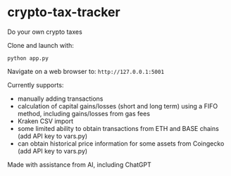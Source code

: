 # crypto-tax-tracker
Do your own crypto taxes

Clone and launch with:
```
python app.py
```
Navigate on a web browser to: `http://127.0.0.1:5001`

Currently supports:
- manually adding transactions
- calculation of capital gains/losses (short and long term) using a FIFO method, including gains/losses from gas fees
- Kraken CSV import 
- some limited ability to obtain transactions from ETH and BASE chains (add API key to vars.py)
- can obtain historical price information for some assets from Coingecko (add API key to vars.py)

Made with assistance from AI, including ChatGPT
